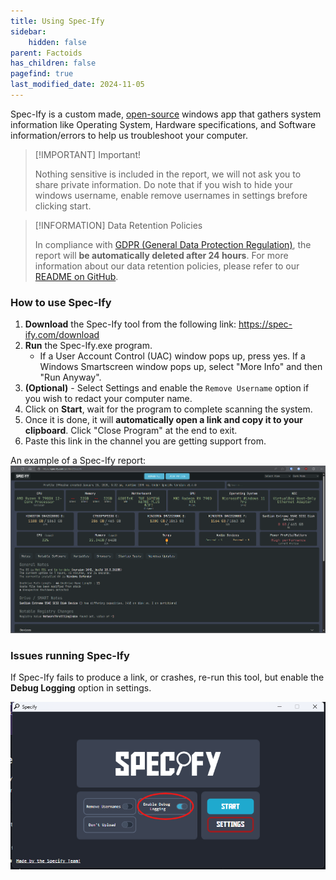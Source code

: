 ```yaml
---
title: Using Spec-Ify
sidebar:
    hidden: false
parent: Factoids
has_children: false
pagefind: true
last_modified_date: 2024-11-05
---
```


Spec-Ify is a custom made, [open-source](https://github.com/Spec-ify/specify) windows app that gathers system information like Operating System, Hardware specifications, and Software information/errors to help us troubleshoot your computer.

> [!IMPORTANT] Important!
>
> Nothing sensitive is included in the report, we will not ask you to share private information. Do note that if you wish to hide your windows username, enable remove usernames in settings brefore clicking start.

> [!INFORMATION] Data Retention Policies
>
> In compliance with [GDPR (General Data Protection Regulation)](https://gdpr-info.eu/), the report will **be automatically deleted after 24 hours**. For more information about our data retention policies, please refer to our [README on GitHub](https://github.com/Spec-ify/specify/blob/main/README.md).

### How to use Spec-Ify

1. **Download** the Spec-Ify tool from the following link: https://spec-ify.com/download
2. **Run** the Spec-Ify.exe program.
    - If a User Account Control (UAC) window pops up, press yes. If a Windows Smartscreen window pops up, select "More Info" and then "Run Anyway".
3. **(Optional)** - Select Settings and enable the `Remove Username` option if you wish to redact your computer name.
4. Click on **Start**, wait for the program to complete scanning the system.
5. Once it is done, it will **automatically open a link and copy it to your clipboard**. Click "Close Program" at the end to exit.
6. Paste this link in the channel you are getting support from.

An example of a Spec-Ify report:
![specify-result.png](../../../assets/specify/specify-result.png)

### Issues running Spec-Ify

If Spec-Ify fails to produce a link, or crashes, re-run this tool, but enable the **Debug Logging** option in settings.

![specify-debug.png](../../../assets/specify/specify-debug.png)